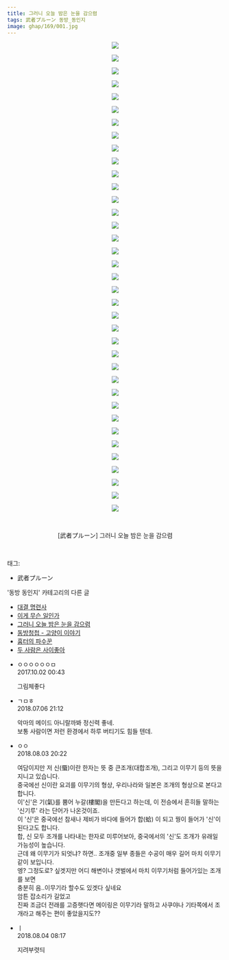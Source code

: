 ```yaml
---
title: 그러니 오늘 밤은 눈을 감으렴
tags: 武者プルーン 동방_동인지
image: ghap/169/001.jpg
---
```

<div class="article">
<p style="text-align: center; clear: none; float: none;"><img src="{{ site.nasurl }}/ghap/169/001.jpg"/></p>
<p style="text-align: center; clear: none; float: none;"><img src="{{ site.nasurl }}/ghap/169/002.jpg"/></p>
<p style="text-align: center; clear: none; float: none;"><img src="{{ site.nasurl }}/ghap/169/003.jpg"/></p>
<p style="text-align: center; clear: none; float: none;"><img src="{{ site.nasurl }}/ghap/169/004.jpg"/></p>
<p style="text-align: center; clear: none; float: none;"><img src="{{ site.nasurl }}/ghap/169/005.jpg"/></p>
<p style="text-align: center; clear: none; float: none;"><img src="{{ site.nasurl }}/ghap/169/006.jpg"/></p>
<p style="text-align: center; clear: none; float: none;"><img src="{{ site.nasurl }}/ghap/169/007.jpg"/></p>
<p style="text-align: center; clear: none; float: none;"><img src="{{ site.nasurl }}/ghap/169/008.jpg"/></p>
<p style="text-align: center; clear: none; float: none;"><img src="{{ site.nasurl }}/ghap/169/009.jpg"/></p>
<p style="text-align: center; clear: none; float: none;"><img src="{{ site.nasurl }}/ghap/169/010.jpg"/></p>
<p style="text-align: center; clear: none; float: none;"><img src="{{ site.nasurl }}/ghap/169/011.jpg"/></p>
<p style="text-align: center; clear: none; float: none;"><img src="{{ site.nasurl }}/ghap/169/012.jpg"/></p>
<p style="text-align: center; clear: none; float: none;"><img src="{{ site.nasurl }}/ghap/169/013.jpg"/></p>
<p style="text-align: center; clear: none; float: none;"><img src="{{ site.nasurl }}/ghap/169/014.jpg"/></p>
<p style="text-align: center; clear: none; float: none;"><img src="{{ site.nasurl }}/ghap/169/015.jpg"/></p>
<p style="text-align: center; clear: none; float: none;"><img src="{{ site.nasurl }}/ghap/169/016.jpg"/></p>
<p style="text-align: center; clear: none; float: none;"><img src="{{ site.nasurl }}/ghap/169/017.jpg"/></p>
<p style="text-align: center; clear: none; float: none;"><img src="{{ site.nasurl }}/ghap/169/018.jpg"/></p>
<p style="text-align: center; clear: none; float: none;"><img src="{{ site.nasurl }}/ghap/169/019.jpg"/></p>
<p style="text-align: center; clear: none; float: none;"><img src="{{ site.nasurl }}/ghap/169/020.jpg"/></p>
<p style="text-align: center; clear: none; float: none;"><img src="{{ site.nasurl }}/ghap/169/021.jpg"/></p>
<p style="text-align: center; clear: none; float: none;"><img src="{{ site.nasurl }}/ghap/169/022.jpg"/></p>
<p style="text-align: center; clear: none; float: none;"><img src="{{ site.nasurl }}/ghap/169/023.jpg"/></p>
<p style="text-align: center; clear: none; float: none;"><img src="{{ site.nasurl }}/ghap/169/024.jpg"/></p>
<p style="text-align: center; clear: none; float: none;"><img src="{{ site.nasurl }}/ghap/169/025.jpg"/></p>
<p style="text-align: center; clear: none; float: none;"><img src="{{ site.nasurl }}/ghap/169/026.jpg"/></p>
<p style="text-align: center; clear: none; float: none;"><img src="{{ site.nasurl }}/ghap/169/027.jpg"/></p>
<p style="text-align: center; clear: none; float: none;"><img src="{{ site.nasurl }}/ghap/169/028.jpg"/></p>
<p style="text-align: center; clear: none; float: none;"><img src="{{ site.nasurl }}/ghap/169/029.jpg"/></p>
<p style="text-align: center; clear: none; float: none;"><img src="{{ site.nasurl }}/ghap/169/030.jpg"/></p>
<p style="text-align: center; clear: none; float: none;"><img src="{{ site.nasurl }}/ghap/169/031.jpg"/></p>
<p style="text-align: center; clear: none; float: none;"><img src="{{ site.nasurl }}/ghap/169/032.jpg"/></p>
<p style="text-align: center; clear: none; float: none;"><img src="{{ site.nasurl }}/ghap/169/033.jpg"/></p>
<p style="text-align: center; clear: none; float: none;"><img src="{{ site.nasurl }}/ghap/169/034.jpg"/></p>
<p style="text-align: center; clear: none; float: none;"><img src="{{ site.nasurl }}/ghap/169/035.jpg"/></p>
<p style="text-align: center; clear: none; float: none;"><img src="{{ site.nasurl }}/ghap/169/036.jpg"/></p>
<p style="text-align: center; clear: none; float: none;"><img src="{{ site.nasurl }}/ghap/169/037.jpg"/></p>
<p style="text-align: center; clear: none; float: none;"><br/></p>
<p style="text-align: center; clear: none; float: none;">[武者プルーン] 그러니 오늘 밤은 눈을 감으렴</p>
<p><br/></p>
</div><div class="tagTrail">
<p>태그: </p>
<ul>
<li>武者プルーン</li>
</ul>
</div><div class="another">
<p>'동방 동인지' 카테고리의 다른 글</p>
<ul>
<li><a href="/2016-06-18-ghap_172">대결 명련사</a></li>
<li><a href="/2016-06-18-ghap_171">이게 무슨 일인가</a></li>
<li><a href="/2016-06-18-ghap_169">그러니 오늘 밤은 눈을 감으렴</a></li>
<li><a href="/2016-06-18-ghap_168">동방청첩 - 고양이 이야기</a></li>
<li><a href="/2016-06-18-ghap_165">흉터의 파수꾼</a></li>
<li><a href="/2016-06-18-ghap_164">두 사람은 사이좋아</a></li>
</ul>
</div><div class="cb_module cb_fluid">
<div class="cb_wrt cb_profile">
<div class="comment">
<ul>
<li class="cb_thumb_off" id="comment15094702">
<div class="cb_comment_area">
<div class="cb_info_area">
<div class="cb_section">
<span class="cb_nick_name">ㅇㅇㅇㅇㅇㅇㅁ</span>
</div>
<div class="cb_section">
<span class="cb_date">2017.10.02 00:43 </span>
</div>
</div>
<div class="cb_dsc_comment">
<p class="cb_dsc">
											그림체좋다
										</p>
</div>
</div></li>
<li class="cb_thumb_off" id="comment15281666">
<div class="cb_comment_area">
<div class="cb_info_area">
<div class="cb_section">
<span class="cb_nick_name">ㄱㅁㅎ</span>
</div>
<div class="cb_section">
<span class="cb_date">2018.07.06 21:12 </span>
</div>
</div>
<div class="cb_dsc_comment">
<p class="cb_dsc">
											악마의 메이드 아니랄까봐 정신력 좋네.<br/>
보통 사람이면 저런 환경에서 하루 버티기도 힘들 텐데.
										</p>
</div>
</div></li>
<li class="cb_thumb_off" id="comment15300109">
<div class="cb_comment_area">
<div class="cb_info_area">
<div class="cb_section">
<span class="cb_nick_name">ㅇㅇ</span>
</div>
<div class="cb_section">
<span class="cb_date">2018.08.03 20:22 </span>
</div>
</div>
<div class="cb_dsc_comment">
<p class="cb_dsc">
											여담이지만 저 신(蜃)이란 한자는 뜻 중 큰조개(대합조개), 그리고 이무기 등의 뜻을 지니고 있습니다.<br/>
중국에선 신이란 요괴를 이무기의 형상, 우리나라와 일본은 조개의 형상으로 본다고 합니다.<br/>
이'신'은 기(氣)를 뿜어 누갈(樓閣)을 만든다고 하는데, 이 전승에서 흔히들 말하는 '신기루' 라는 단어가 나온것이죠.<br/>
이 '신'은 중국에선 참새나 제비가 바다에 들어가 합(蛤) 이 되고 꿩이 들어가 '신'이 된다고도 합니다.<br/>
합, 신 모두 조개를 나타내는 한자로 미루어보아, 중국에서의 '신'도 조개가 유래일 가능성이 높습니다.<br/>
근데 왜 이무기가 되엇냐? 하면.. 조개중 일부 종들은 수공이 매우 길어 마치 이무기같이 보입니다.<br/>
엥? 그정도로? 싶겟지만 어디 해변이나 갯벌에서 마치 이무기처럼 들어가있는 조개를 보면<br/>
충분히 음..이무기라 할수도 있겟다 싶네요<br/>
암튼 잡소리가 길었고<br/>
진짜 조금더 전래를 고증햇다면 메이링은 이무기라 말하고 사쿠야나 기타쪽에서 조개라고 해주는 편이 좋았을지도??
										</p>
</div>
</div></li>
<li class="cb_thumb_off" id="comment15300430">
<div class="cb_comment_area">
<div class="cb_info_area">
<div class="cb_section">
<span class="cb_nick_name">ㅣ</span>
</div>
<div class="cb_section">
<span class="cb_date">2018.08.04 08:17 </span>
</div>
</div>
<div class="cb_dsc_comment">
<p class="cb_dsc">
											지려부렷듸
										</p>
</div>
</div></li>
</ul>
</div>
</div><!-- commentList close -->
</div>
